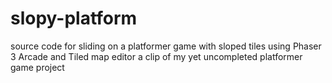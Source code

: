 # slopy-platform
source code for sliding on a platformer game with sloped tiles using Phaser 3 Arcade and Tiled map editor
a clip of my yet uncompleted platformer game project